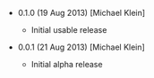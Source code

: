 * 0.1.0 (19 Aug 2013) [Michael Klein]
    * Initial usable release

* 0.0.1 (21 Aug 2013) [Michael Klein]
    * Initial alpha release